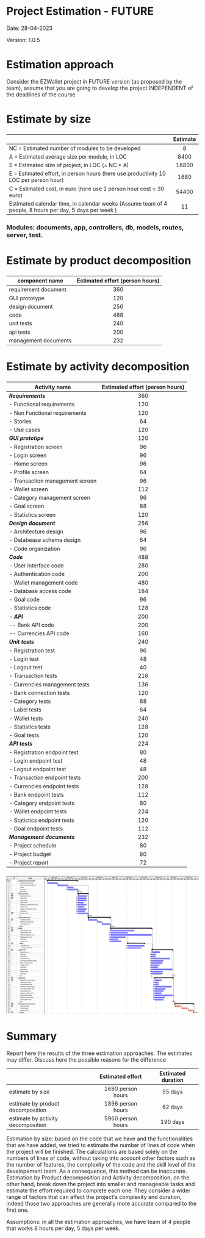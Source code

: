 # Project Estimation - FUTURE
Date: 28-04-2023

Version: 1.0.5


# Estimation approach
Consider the EZWallet  project in FUTURE version (as proposed by the team), assume that you are going to develop the project INDEPENDENT of the deadlines of the course
# Estimate by size
### 
|             | Estimate                        |             
| ----------- | :-------------------------------: |
| NC =  Estimated number of modules to be developed                                                         |8|          
| A = Estimated average size per module, in LOC                                                             |8400| 
| S = Estimated size of project, in LOC (= NC * A)                                                          |16800| 
| E = Estimated effort, in person hours (here use productivity 10 LOC per person hour)                      |1680|   
| C = Estimated cost, in euro (here use 1 person hour cost = 30 euro)                                       |54400| 
| Estimated calendar time, in calendar weeks (Assume team of 4 people, 8 hours per day, 5 days per week )   | 11 |               
### Modules: documents, app, controllers, db, models, routes, server, test.

# Estimate by product decomposition
### 
|         component name    | Estimated effort (person hours)   |             
| ----------- | :-------------------------------: | 
| requirement document | 360 |
| GUI prototype | 120 |
| design document | 256 |
| code | 488 |
| unit tests | 240 |
| api tests | 200 |
| management documents | 232 |



# Estimate by activity decomposition
### 
|         Activity name    | Estimated effort (person hours)   |             
| ----------- | :------------------------------: | 
| ***Requirements*** | 360 |
|- Functional requirements| 120 |
|- Non Functional requirements| 120 |
|- Stories | 64 |
|- Use cases | 120 |
| ***GUI prototipe*** | 120 |
|- Registration screen | 96 |
|- Login screen | 96 |
|- Home screen | 96 |
|- Profile screen | 64 |
|- Transaction management screen | 96 |
|- Wallet screen | 112 |
|- Category management screen | 96 |
|- Goal screen | 88 |
|- Statistics screen | 120 |
| ***Design document*** | 256 |
|- Architecture design  | 96 |
|- Databease schema design | 64 |
|- Code organization | 96 |
| ***Code*** | 488 |
|- User interface code | 280 |
|- Authentication code | 200 |
|- Wallet management code | 480 |
|- Database access code | 184 |
|- Goal code | 96 |
|- Statistics code | 128 |
|- ***API*** | 200 |
|-- Bank API code | 200 |
|-- Currencies API code | 160 |
| ***Unit tests*** | 240 |
|- Registration test | 96 |
|- Login test | 48 |
|- Logout test | 40 |
|- Transaction tests | 216 |
|- Currencies management tests | 136 |
|- Bank connection tests | 120 |
|- Category tests | 88 |
|- Label tests | 64 |
|- Wallet tests | 240 |
|- Statistics tests | 128 |
|- Goal tests | 120 |
| ***API tests*** | 224 |
|- Registration endpoint test | 80 |
|- Login endpoint test | 48 |
|- Logout endpoint test | 48 |
|- Transaction endpoint tests | 200 |
|- Currencies endpoint tests | 128 |
|- Bank endpoint tests | 112 |
|- Category endpoint tests | 80 |
|- Wallet endpoint tests | 224 |
|- Statistics endpoint tests | 120 |
|- Goal endpoint tests | 112 |
| ***Management documents*** | 232 |
|- Project schedule | 80 |
|- Project budget | 80 |
|- Project report | 72 |
###
![GANTT DIAGRAM](V2-Images/GANTT.png)
# Summary

Report here the results of the three estimation approaches. The  estimates may differ. Discuss here the possible reasons for the difference

|             | Estimated effort                        |   Estimated duration |          
| ----------- | :-------------------------------: | :---------------: |
| estimate by size | 1680 person hours | 55 days |
| estimate by product decomposition | 1896 person hours | 62 days |
| estimate by activity decomposition | 5960 person hours | 190 days |

Estimation by size: based on the code that we have and the functionalities that we have added, we tried to estimate the number of lines of code when the project will be finished. The calculations are based solely on the numbers of lines of code, without taking into account other factors such as the number of features, the complexity of the code and the skill level of the developement team. As a consequence, this method can be inaccurate.
Estimation by Product decomposition and Activity decomposition, on the other hand, break down the project into smaller and manageable tasks and estimate the effort required to complete each one. They consider a wider range of factors that can affect the project's complexity and duration, indeed those two approaches are generally more accurate compared to the first one.

Assumptions: in all the estimation approaches, we have team of 4 people that works 8 hours per day, 5 days per week.


